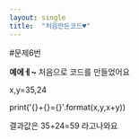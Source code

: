 ```yaml
---
layout: single
title:  "처음만든코드♥"
---
```


#문제6번

**예에ㅔ~** 처음으로 코드를 만들었어요

x,y=35,24

print('{}+{}={}'.format(x,y,x+y))

결과값은 35+24=59 라고나와요
